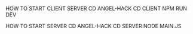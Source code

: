 HOW TO START CLIENT SERVER
CD ANGEL-HACK
CD CLIENT
NPM RUN DEV

HOW TO START SERVER
CD ANGEL-HACK
CD SERVER
NODE MAIN.JS

